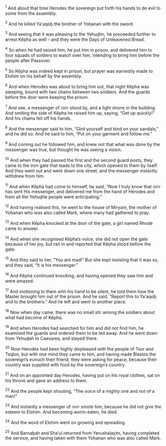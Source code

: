 <sup>1</sup> And about that time Herodes the sovereign put forth his hands to do evil to some from the assembly.

<sup>2</sup> And he killed Ya‛aqoḇ the brother of Yoḥanan with the sword.

<sup>3</sup> And seeing that it was pleasing to the Yehuḏim, he proceeded further to arrest Kĕpha as well – and they were the Days of Unleavened Bread.

<sup>4</sup> So when he had seized him, he put him in prison, and delivered him to four squads of soldiers to watch over him, intending to bring him before the people after Passover.

<sup>5</sup> So Kĕpha was indeed kept in prison, but prayer was earnestly made to Elohim on his behalf by the assembly.

<sup>6</sup> And when Herodes was about to bring him out, that night Kĕpha was sleeping, bound with two chains between two soldiers. And the guards before the door were keeping the prison.

<sup>7</sup> And see, a messenger of יהוה stood by, and a light shone in the building. And smiting the side of Kĕpha he raised him up, saying, “Get up quickly!” And his chains fell off his hands.

<sup>8</sup> And the messenger said to him, “Gird yourself and bind on your sandals,” and he did so. And he said to him, “Put on your garment and follow me.”

<sup>9</sup> And coming out he followed him, and knew not that what was done by the messenger was true, but thought he was seeing a vision.

<sup>10</sup> And when they had passed the first and the second guard posts, they came to the iron gate that leads to the city, which opened to them by itself. And they went out and went down one street, and the messenger instantly withdrew from him.

<sup>11</sup> And when Kĕpha had come to himself, he said, “Now I truly know that יהוה has sent His messenger, and delivered me from the hand of Herodes and from all the Yehuḏite people were anticipating.”

<sup>12</sup> And having realised this, he went to the house of Miryam, the mother of Yoḥanan who was also called Mark, where many had gathered to pray.

<sup>13</sup> And when Kĕpha knocked at the door of the gate, a girl named Rhode came to answer.

<sup>14</sup> And when she recognised Kĕpha’s voice, she did not open the gate because of her joy, but ran in and reported that Kĕpha stood before the gate.

<sup>15</sup> And they said to her, “You are mad!” But she kept insisting that it was so, and they said, “It is his messenger.”

<sup>16</sup> And Kĕpha continued knocking, and having opened they saw him and were amazed.

<sup>17</sup> And motioning to them with his hand to be silent, he told them how the Master brought him out of the prison. And he said, “Report this to Ya‛aqoḇ and to the brothers.” And he left and went to another place.

<sup>18</sup> Now when day came, there was no small stir among the soldiers about what had become of Kĕpha.

<sup>19</sup> And when Herodes had searched for him and did not find him, he examined the guards and ordered them to be led away. And he went down from Yehuḏah to Caesarea, and stayed there.

<sup>20</sup> Now Herodes had been highly displeased with the people of Tsor and Tsiḏon, but with one mind they came to him, and having made Blastos the sovereign’s eunuch their friend, they were asking for peace, because their country was supplied with food by the sovereign’s country.

<sup>21</sup> And on an appointed day Herodes, having put on his royal clothes, sat on his throne and gave an address to them.

<sup>22</sup> And the people kept shouting, “The voice of a mighty one and not of a man!”

<sup>23</sup> And instantly a messenger of יהוה smote him, because he did not give the esteem to Elohim. And becoming worm-eaten, he died.

<sup>24</sup> And the word of Elohim went on growing and spreading.

<sup>25</sup> And Barnaḇah and Sha’ul returned from Yerushalayim, having completed the service, and having taken with them Yoḥanan who was also called Mark.

